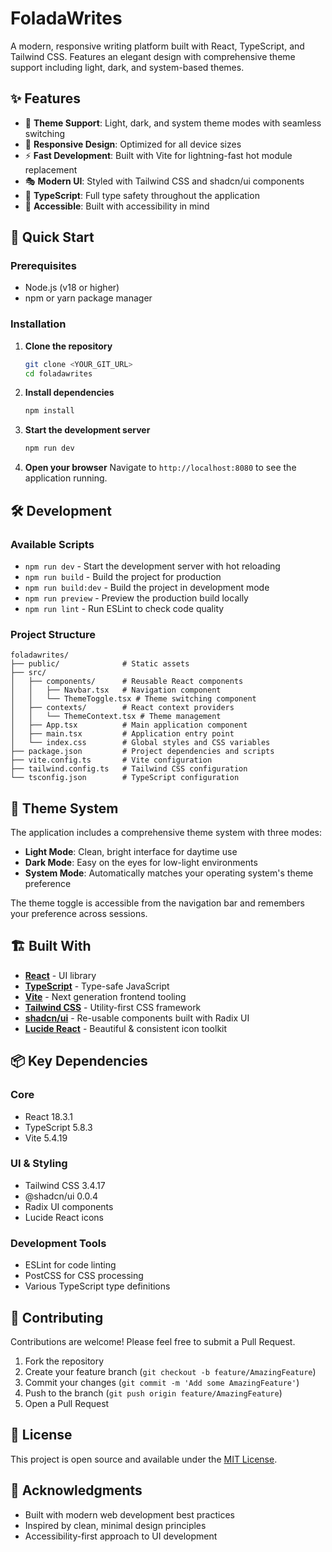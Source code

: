 # FoladaWrites

A modern, responsive writing platform built with React, TypeScript, and Tailwind CSS. Features an elegant design with comprehensive theme support including light, dark, and system-based themes.

## ✨ Features

- 🎨 **Theme Support**: Light, dark, and system theme modes with seamless switching
- 📱 **Responsive Design**: Optimized for all device sizes
- ⚡ **Fast Development**: Built with Vite for lightning-fast hot module replacement
- 🎭 **Modern UI**: Styled with Tailwind CSS and shadcn/ui components
- 🔧 **TypeScript**: Full type safety throughout the application
- 🎯 **Accessible**: Built with accessibility in mind

## 🚀 Quick Start

### Prerequisites

- Node.js (v18 or higher)
- npm or yarn package manager

### Installation

1. **Clone the repository**
   ```bash
   git clone <YOUR_GIT_URL>
   cd foladawrites
   ```

2. **Install dependencies**
   ```bash
   npm install
   ```

3. **Start the development server**
   ```bash
   npm run dev
   ```

4. **Open your browser**
   Navigate to `http://localhost:8080` to see the application running.

## 🛠️ Development

### Available Scripts

- `npm run dev` - Start the development server with hot reloading
- `npm run build` - Build the project for production
- `npm run build:dev` - Build the project in development mode
- `npm run preview` - Preview the production build locally
- `npm run lint` - Run ESLint to check code quality

### Project Structure

```
foladawrites/
├── public/              # Static assets
├── src/
│   ├── components/      # Reusable React components
│   │   ├── Navbar.tsx   # Navigation component
│   │   └── ThemeToggle.tsx # Theme switching component
│   ├── contexts/        # React context providers
│   │   └── ThemeContext.tsx # Theme management
│   ├── App.tsx          # Main application component
│   ├── main.tsx         # Application entry point
│   └── index.css        # Global styles and CSS variables
├── package.json         # Project dependencies and scripts
├── vite.config.ts       # Vite configuration
├── tailwind.config.ts   # Tailwind CSS configuration
└── tsconfig.json        # TypeScript configuration
```

## 🎨 Theme System

The application includes a comprehensive theme system with three modes:

- **Light Mode**: Clean, bright interface for daytime use
- **Dark Mode**: Easy on the eyes for low-light environments
- **System Mode**: Automatically matches your operating system's theme preference

The theme toggle is accessible from the navigation bar and remembers your preference across sessions.

## 🏗️ Built With

- **[React](https://reactjs.org/)** - UI library
- **[TypeScript](https://www.typescriptlang.org/)** - Type-safe JavaScript
- **[Vite](https://vitejs.dev/)** - Next generation frontend tooling
- **[Tailwind CSS](https://tailwindcss.com/)** - Utility-first CSS framework
- **[shadcn/ui](https://ui.shadcn.com/)** - Re-usable components built with Radix UI
- **[Lucide React](https://lucide.dev/)** - Beautiful & consistent icon toolkit

## 📦 Key Dependencies

### Core
- React 18.3.1
- TypeScript 5.8.3
- Vite 5.4.19

### UI & Styling
- Tailwind CSS 3.4.17
- @shadcn/ui 0.0.4
- Radix UI components
- Lucide React icons

### Development Tools
- ESLint for code linting
- PostCSS for CSS processing
- Various TypeScript type definitions

## 🤝 Contributing

Contributions are welcome! Please feel free to submit a Pull Request.

1. Fork the repository
2. Create your feature branch (`git checkout -b feature/AmazingFeature`)
3. Commit your changes (`git commit -m 'Add some AmazingFeature'`)
4. Push to the branch (`git push origin feature/AmazingFeature`)
5. Open a Pull Request

## 📄 License

This project is open source and available under the [MIT License](LICENSE).

## 🙏 Acknowledgments

- Built with modern web development best practices
- Inspired by clean, minimal design principles
- Accessibility-first approach to UI development